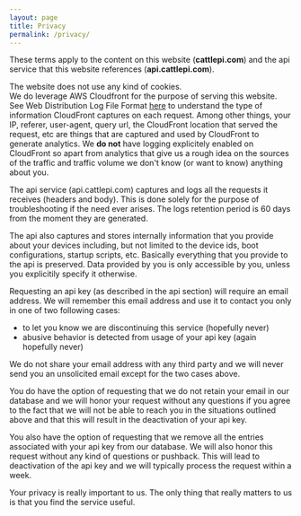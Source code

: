 ```yaml
---
layout: page
title: Privacy
permalink: /privacy/
---
```


These terms apply to the content on this website (**cattlepi.com**) and the api service that this website references (**api.cattlepi.com**).  

The website does not use any kind of cookies.  
We do leverage AWS Cloudfront for the purpose of serving this website. See Web Distribution Log File Format [here](https://docs.aws.amazon.com/AmazonCloudFront/latest/DeveloperGuide/AccessLogs.html) to understand the type of information CloudFront captures on each request. Among other things, your IP, referer, user-agent, query url, the CloudFront location that served the request, etc are things that are captured and used by CloudFront to generate analytics. We **do not** have logging explicitely enabled on CloudFront so apart from analytics that give us a rough idea on the sources of the traffic and traffic volume we don't know (or want to know) anything about you.

The api service (api.cattlepi.com) captures and logs all the requests it receives (headers and body). This is done solely for the purpose of troubleshooting if the need ever arises. The logs retention period is 60 days from the moment they are generated.  

The api also captures and stores internally information that you provide about your devices including, but not limited to the device ids, boot configurations, startup scripts, etc. Basically everything that you provide to the api is preserved. Data provided by you is only accessible by you, unless you explicitily specify it otherwise. 

Requesting an api key (as described in the api section) will require an email address. 
We will remember this email address and use it to contact you only in one of two following cases:  
 * to let you know we are discontinuing this service (hopefully never)
 * abusive behavior is detected from usage of your api key (again hopefully never)  

We do not share your email address with any third party and we will never send you an unsolicited email except for the two cases above.

You do have the option of requesting that we do not retain your email in our database and we will honor your request without any questions if you agree to the fact that we will not be able to reach you in the situations outlined above and that this will result in the deactivation of your api key.  

You also have the option of requesting that we remove all the entries associated with your api key from our database. We will also honor this request without any kind of questions or pushback. This will lead to deactivation of the api key and we will typically process the request within a week.  

Your privacy is really important to us. The only thing that really matters to us is that you find the service useful. 